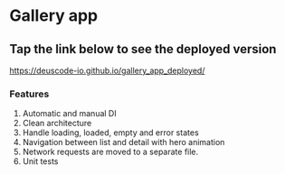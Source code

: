 # Gallery app

## Tap the link below to see the deployed version
https://deuscode-io.github.io/gallery_app_deployed/


### Features
1. Automatic and manual DI
2. Clean architecture
3. Handle loading, loaded, empty and error states
4. Navigation between list and detail with hero animation
5. Network requests are moved to a separate file.
6. Unit tests
